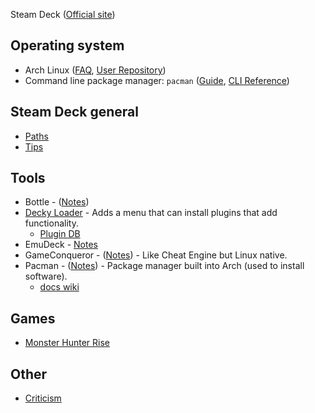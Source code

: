 
Steam Deck ([Official site](https://store.steampowered.com/steamdeck))

## Operating system

- Arch Linux ([FAQ](https://wiki.archlinux.org/title/Frequently_asked_questions), [User Repository](https://aur.archlinux.org/))
- Command line package manager: `pacman` ([Guide](https://wiki.archlinux.org/title/pacman), [CLI Reference](https://archlinux.org/pacman/pacman.8.html))

## Steam Deck general

- [Paths](/steam-deck/paths.md)
- [Tips](/steam-deck/tips.md)

## Tools

- Bottle - ([Notes](/tools/Bottle.md))
- [Decky Loader](https://github.com/SteamDeckHomebrew/decky-loader) - Adds a menu that can install plugins that add functionality.
  - [Plugin DB](https://github.com/SteamDeckHomebrew/decky-plugin-database)
- EmuDeck - [Notes](tools/EmuDeck.md)
- GameConqueror - ([Notes](/tools/GameConqueror.md)) - Like Cheat Engine but Linux native.
- Pacman - ([Notes](/tools/Pacman.md)) - Package manager built into Arch (used to install software).
  - [docs wiki](https://wiki.archlinux.org/title/pacman)

## Games

- [Monster Hunter Rise](/games/Monster-Hunter-Rise.md)

## Other

- [Criticism](feedback/criticism.md)
